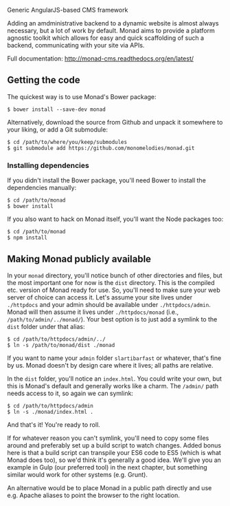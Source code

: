 Generic AngularJS-based CMS framework

Adding an amdministrative backend to a dynamic website is almost always
necessary, but a lot of work by default. Monad aims to provide a platform
agnostic toolkit which allows for easy and quick scaffolding of such a
backend, communicating with your site via APIs.

Full documentation: http://monad-cms.readthedocs.org/en/latest/

## Getting the code
The quickest way is to use Monad's Bower package:

    $ bower install --save-dev monad

Alternatively, download the source from Github and unpack it somewhere to your
liking, or add a Git submodule:

    $ cd /path/to/where/you/keep/submodules
    $ git submodule add https://github.com/monomelodies/monad.git

### Installing dependencies
If you didn't install the Bower package, you'll need Bower to install the
dependencies manually:

    $ cd /path/to/monad
    $ bower install

If you also want to hack on Monad itself, you'll want the Node packages too:

    $ cd /path/to/monad
    $ npm install

## Making Monad publicly available
In your `monad` directory, you'll notice bunch of other directories and files,
but the most important one for now is the `dist` directory. This is the compiled
etc. version of Monad ready for use. So, you'll need to make sure your web
server of choice can access it. Let's assume your site lives under `./httpdocs`
and your admin should be available under `./httpdocs/admin`. Monad will then
assume it lives under `./httpdocs/monad` (i.e., `/path/to/admin/../monad/`).
Your best option is to just add a symlink to the `dist` folder under that alias:

    $ cd /path/to/httpdocs/admin/../
    $ ln -s /path/to/monad/dist ./monad

If you want to name your `admin` folder `slartibarfast` or whatever, that's fine
by us. Monad doesn't by design care where it lives; all paths are relative.

In the `dist` folder, you'll notice an `index.html`. You could write your own,
but this is Monad's default and generally works like a charm. The `/admin/` path
needs access to it, so again we can symlink:

    $ cd /path/to/httpdocs/admin
    $ ln -s ./monad/index.html .

And that's it! You're ready to roll.

If for whatever reason you can't symlink, you'll need to copy some files around
and preferably set up a build script to watch changes. Added bonus here is that
a build script can transpile your ES6 code to ES5 (which is what Monad does
too), so we'd think it's generally a good idea. We'll give you an example in
Gulp (our preferred tool) in the next chapter, but something similar would work
for other systems (e.g. Grunt).

An alternative would be to place Monad in a public path directly and use e.g.
Apache aliases to point the browser to the right location.

